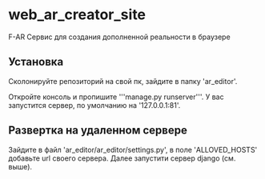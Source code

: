 # web_ar_creator_site
F-AR Сервис для создания дополненной реальности в браузере

## Установка

Сколонируйте репозиторий на свой пк, зайдите в папку 'ar_editor'.

Откройте консоль и пропишите '''manage.py runserver'''. У вас запустится сервер, по умолчанию на '127.0.0.1:81'.

## Развертка на удаленном сервере

Зайдите в файл 'ar_editor/ar_editor/settings.py', в поле 'ALLOVED_HOSTS' добавьте url своего сервера. Далее запустити сервер django (см. выше).

